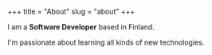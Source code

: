 +++
title = "About"
slug = "about"
+++

I am a **Software Developer** based in Finland.

I'm passionate about learning all kinds of new technologies.
